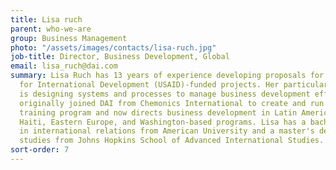 ```yaml
---
title: Lisa ruch
parent: who-we-are
group: Business Management
photo: "/assets/images/contacts/lisa-ruch.jpg"
job-title: Director, Business Development, Global
email: lisa_ruch@dai.com
summary: Lisa Ruch has 13 years of experience developing proposals for U.S. Agency
  for International Development (USAID)-funded projects. Her particular area of expertise
  is designing systems and processes to manage business development efforts. Lisa
  originally joined DAI from Chemonics International to create and run the new business
  training program and now directs business development in Latin America and the Caribbean,
  Haiti, Eastern Europe, and Washington-based programs. Lisa has a bachelor's degree
  in international relations from American University and a master's degree in international
  studies from Johns Hopkins School of Advanced International Studies.
sort-order: 7
---
```

